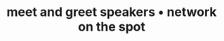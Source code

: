---
title: "meet and greet speakers • network on the spot"
description: "heapcon is a regional tech conference for software engineers and tech businesses"
og_img: "og-speakers.png"
outputs:
  - html
  - csv
---
